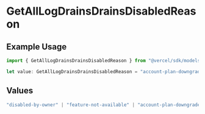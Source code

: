 # GetAllLogDrainsDrainsDisabledReason

## Example Usage

```typescript
import { GetAllLogDrainsDrainsDisabledReason } from "@vercel/sdk/models/getalllogdrainsop.js";

let value: GetAllLogDrainsDrainsDisabledReason = "account-plan-downgrade";
```

## Values

```typescript
"disabled-by-owner" | "feature-not-available" | "account-plan-downgrade" | "disabled-by-admin"
```